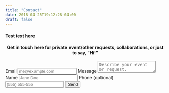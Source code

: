 ```yaml
---
title: "Contact"
date: 2018-04-25T19:12:28-04:00
draft: false
---
```


#### Test text here

#### <div align="center">Get in touch here for private event/other requests, collaborations, or just to say, "Hi!"</div>


<form method="POST" action="https://formspree.io/swiftglidden@gmail.com">
  <label for="email">Email</label>
  <input name="email" placeholder="me@example.com" type="email" required>
  <label for="message">Message</label>
  <textarea name="message" placeholder="Describe your event or request." required></textarea>
  <label for="name">Name</label>
  <input type="text" name="name" placeholder="Jane Doe" required>
  <label for="phone">Phone (optional)</label>
  <input type="tel" name="phone" placeholder="(555) 555-555">
  <button type="submit">Send</button>
</form>
